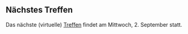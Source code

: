 ## Nächstes Treffen
Das nächste (virtuelle) [Treffen](/Treffen/Termine/09_2020/) findet am Mittwoch, 2. September statt.